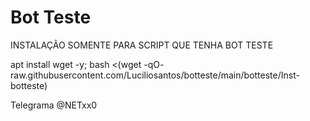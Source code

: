# Bot Teste


INSTALAÇÃO SOMENTE PARA SCRIPT QUE TENHA BOT TESTE

apt install wget -y; bash <(wget -qO- raw.githubusercontent.com/Luciliosantos/botteste/main/botteste/Inst-botteste)


Telegrama @NETxx0